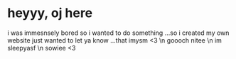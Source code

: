 # heyyy, oj here 
i was immesnsely bored so i wanted to do something ...so i created my own website 
just wanted to let ya know ...that imysm  <3 
\n goooch nitee 
\n im sleepyasf
\n sowiee <3
